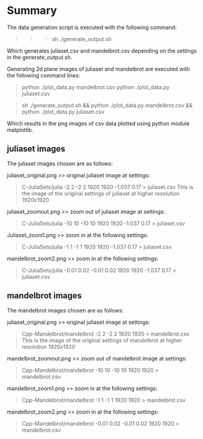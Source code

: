 # Summary

The data generation script is executed with the following command: 
>>> sh ./generate_output.sh

Which generates juliaset.csv and mandelbrot.csv depending on the settings in the generate_output.sh.

Generating 2d plane images of juliaset and mandelbrot are executed with the following command lines: 
>python ./plot_data.py mandelbrot.csv
>python ./plot_data.py juliaset.csv

>sh ./generate_output.sh && python ./plot_data.py mandelbrot.csv && python ./plot_data.py juliaset.csv

Which results in the png images of csv data plotted using python module matplotlib. 

	
## juliaset images
The juliaset images chosen are as follows:

juliaset_original.png >> original juliaset image at settings: 
>C-JuliaSets/julia -2 2 -2 2 1920 1920 -1.037 0.17 > juliaset.csv
This is the image of the original settings of juliaset at higher resolution 1920x1920

juliaset_zoomout.png >> zoom out of juliaset image at settings: 
>C-JuliaSets/julia -10 10 -10 10 1920 1920 -1.037 0.17 > juliaset.csv

Juliaset_zoom1.png >> zoom in at the following settings: 
>C-JuliaSets/julia -1 1 -1 1 1920 1920 -1.037 0.17 > juliaset.csv

mandelbrot_zoom2.png >> zoom in at the following settings: 
>C-JuliaSets/julia -0.01 0.02 -0.01 0.02 1920 1920 -1.037 0.17 > juliaset.csv

## mandelbrot images
The mandelbrot images chosen are as follows:

juliaset_original.png >> original juliaset image at settings: 
>Cpp-Mandelbrot/mandelbrot -2 2 -2 2 1920 1920 > mandelbrot.csv
This is the image of the original settings of mandelbrot at higher resolution 1920x1920

mandelbrot_zoomout.png >> zoom out of mandelbrot image at settings: 
>Cpp-Mandelbrot/mandelbrot -10 10 -10 10 1920 1920 > mandelbrot.csv

mandelbrot_zoom1.png >> zoom in at the following settings: 
>Cpp-Mandelbrot/mandelbrot -1 1 -1 1 1920 1920 > mandelbrot.csv

mandelbrot_zoom2.png >> zoom in at the following settings: 
>Cpp-Mandelbrot/mandelbrot -0.01 0.02 -0.01 0.02 1920 1920 > mandelbrot.csv 

